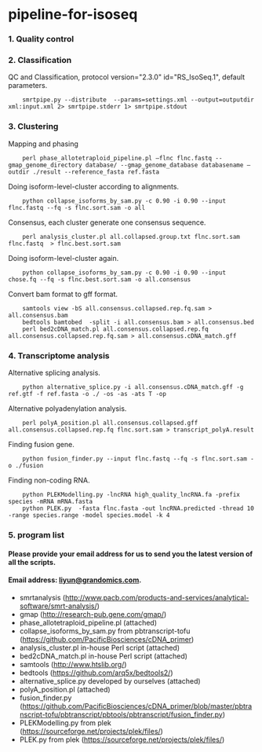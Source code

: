 # pipeline-for-isoseq
### 1. Quality control

### 2. Classification

QC and Classification, protocol version="2.3.0" id="RS_IsoSeq.1", default  parameters.


```
	smrtpipe.py --distribute  --params=settings.xml --output=outputdir xml:input.xml 2> smrtpipe.stderr 1> smrtpipe.stdout
```

### 3. Clustering
Mapping and phasing
```
	perl phase_allotetraploid_pipeline.pl –flnc flnc.fastq --gmap_genome_directory database/ --gmap_genome_database databasename –outdir ./result --reference_fasta ref.fasta
```

Doing isoform-level-cluster according to alignments.
``` 
	python collapse_isoforms_by_sam.py -c 0.90 -i 0.90 --input flnc.fastq --fq -s flnc.sort.sam -o all
```
Consensus, each cluster generate one consensus sequence.
```
	perl analysis_cluster.pl all.collapsed.group.txt flnc.sort.sam flnc.fastq  > flnc.best.sort.sam
```
Doing isoform-level-cluster again.
```
	python collapse_isoforms_by_sam.py -c 0.90 -i 0.90 --input chose.fq --fq -s flnc.best.sort.sam -o all.consensus
```
Convert bam format to gff format.
```
	samtools view -bS all.consensus.collapsed.rep.fq.sam > all.consensus.bam
	bedtools bamtobed  -split -i all.consensus.bam > all.consensus.bed
	perl bed2cDNA_match.pl all.consensus.collapsed.rep.fq all.consensus.collapsed.rep.fq.sam > all.consensus.cDNA_match.gff
```

### 4. Transcriptome analysis
Alternative splicing analysis.
```
	python alternative_splice.py -i all.consensus.cDNA_match.gff -g ref.gtf -f ref.fasta -o ./ -os -as -ats T -op
```

Alternative polyadenylation analysis.
```
	perl polyA_position.pl all.consensus.collapsed.gff all.consensus.collapsed.rep.fq flnc.sort.sam > transcript_polyA.result
```
Finding fusion gene.
```
	python fusion_finder.py --input flnc.fastq --fq -s flnc.sort.sam -o ./fusion
``` 
Finding non-coding RNA.
```
	python PLEKModelling.py -lncRNA high_quality_lncRNA.fa -prefix species -mRNA mRNA.fasta
	python PLEK.py  -fasta flnc.fasta -out lncRNA.predicted -thread 10 -range species.range -model species.model -k 4
```

### 5. program list
#### Please provide your email address for us to send you the latest version of all the scripts.
#### Email address: liyun@grandomics.com.
- smrtanalysis (http://www.pacb.com/products-and-services/analytical-software/smrt-analysis/)
- gmap (http://research-pub.gene.com/gmap/)
- phase_allotetraploid_pipeline.pl  (attached)
- collapse_isoforms_by_sam.py from pbtranscript-tofu (https://github.com/PacificBiosciences/cDNA_primer)
- analysis_cluster.pl in-house Perl script (attached)
- bed2cDNA_match.pl in-house Perl script (attached)
- samtools (http://www.htslib.org/)
- bedtools (https://github.com/arq5x/bedtools2/)
- alternative_splice.py developed by ourselves (attached)
- polyA_position.pl (attached)
- fusion_finder.py (https://github.com/PacificBiosciences/cDNA_primer/blob/master/pbtranscript-tofu/pbtranscript/pbtools/pbtranscript/fusion_finder.py)
- PLEKModelling.py from plek (https://sourceforge.net/projects/plek/files/)
- PLEK.py from plek (https://sourceforge.net/projects/plek/files/)
